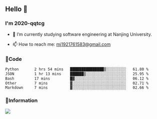 ## Hello 👋


### I'm 2020-qqtcg

- 🔭 I’m currently studying software engineering at Nanjing University. 
<!-- - 🌱 I’m currently learning MLsys and -->
<!-- - 👯 I’m looking to collaborate on ... -->
<!-- - 🤔 I’m looking for help with ... -->
<!-- - 💬 Ask me about ... -->
- 📫 How to reach me: mj1921761583@gmail.com
<!-- - 😄 Pronouns: ... -->
<!-- - ⚡ Fun fact: ... -->

### 🌱Code
<!--START_SECTION:waka-->

```txt
Python       2 hrs 54 mins   ███████████████▒░░░░░░░░░   61.80 %
JSON         1 hr 13 mins    ██████▒░░░░░░░░░░░░░░░░░░   25.95 %
Bash         17 mins         █▓░░░░░░░░░░░░░░░░░░░░░░░   06.12 %
Other        7 mins          ▓░░░░░░░░░░░░░░░░░░░░░░░░   02.71 %
Markdown     7 mins          ▓░░░░░░░░░░░░░░░░░░░░░░░░   02.66 %
```

<!--END_SECTION:waka-->

### 💬Information
![](https://github-readme-stats.vercel.app/api?username=2020-qqtcg&theme=buefy&hide_border=false)


<!-- <div align="center"> <img src="https://github-readme-activity-graph.vercel.app/graph?username=2020-qqtcg&theme=minimal" /> </div> -->


